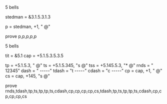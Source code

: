 
5 bells

stedman = &3.1.5.3.1.3

p = stedman, +1, " @"

prove p,p,p,p,p



5 bells

tit = &5.1 
cap = +5.1.5.3.5.3.5

tp = +5.1.5.3, "  @" 
ts = +5.1.5.345, "s @" 
tss = +5.145.5.3, "* @" 
rnds = "  12345" 
dash = " -----" 
tdash = "t -----" 
cdash = "c -----" 
cp = cap, +1, "  @" 
cs = cap, +145, "s @"

prove rnds,tdash,tp,ts,tp,tp,ts,cdash,cp,cp,cp,cp,cs,tdash,tp,ts,tp,tp,ts,cdash,cp,cp,cp,cp,cs
